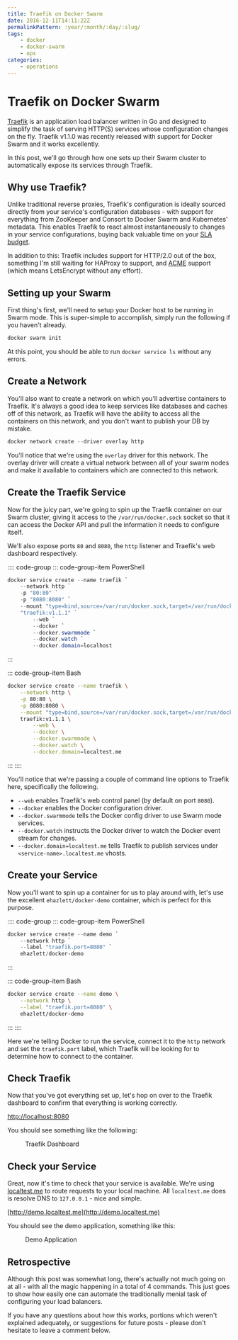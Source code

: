 ```yaml
---
title: Traefik on Docker Swarm
date: 2016-12-11T14:11:22Z
permalinkPattern: :year/:month/:day/:slug/
tags:
    - docker
    - docker-swarm
    - ops
categories:
    - operations
---
```


# Traefik on Docker Swarm
[Traefik][traefik] is an application load balancer written in Go and designed to simplify
the task of serving HTTP(S) services whose configuration changes on the fly. Traefik v1.1.0
was recently released with support for Docker Swarm and it works excellently.

In this post, we'll go through how one sets up their Swarm cluster to automatically expose
its services through Traefik.

<!-- more -->

## Why use Traefik?
Unlike traditional reverse proxies, Traefik's configuration is ideally sourced directly
from your service's configuration databases - with support for everything from ZooKeeper
and Consort to Docker Swarm and Kubernetes' metadata. This enables Traefik to react
almost instantaneously to changes in your service configurations, buying back valuable
time on your [SLA budget](https://landing.google.com/sre/interview/ben-treynor.html).

In addition to this: Traefik includes support for HTTP/2.0 out of the box, something I'm
still waiting for HAProxy to support, and [ACME][acme] support (which means LetsEncrypt without
any effort).

## Setting up your Swarm
First thing's first, we'll need to setup your Docker host to be running in Swarm mode.
This is super-simple to accomplish, simply run the following if you haven't already.

```powershell
docker swarm init
```

At this point, you should be able to run `docker service ls` without any errors.

## Create a Network
You'll also want to create a network on which you'll advertise containers to
Traefik. It's always a good idea to keep services like databases and caches off
of this network, as Traefik will have the ability to access all the containers
on this network, and you don't want to publish your DB by mistake.

```powershell
docker network create --driver overlay http
```

You'll notice that we're using the `overlay` driver for this network. The overlay
driver will create a virtual network between all of your swarm nodes and make it
available to containers which are connected to this network.

## Create the Traefik Service
Now for the juicy part, we're going to spin up the Traefik container on our Swarm
cluster, giving it access to the `/var/run/docker.sock` socket so that it can access
the Docker API and pull the information it needs to configure itself.

We'll also expose ports `80` and `8080`, the `http` listener and Traefik's web
dashboard respectively.

:::: code-group
::: code-group-item PowerShell

```powershell
docker service create --name traefik `
    --network http `
    -p "80:80" `
    -p "8080:8080" `
    --mount "type=bind,source=/var/run/docker.sock,target=/var/run/docker.sock" `
    "traefik:v1.1.1" `
        --web `
        --docker `
        --docker.swarmmode `
        --docker.watch `
        --docker.domain=localhost
```

:::

::: code-group-item Bash

```bash
docker service create --name traefik \
    --network http \
    -p 80:80 \
    -p 8080:8080 \
    --mount "type=bind,source=/var/run/docker.sock,target=/var/run/docker.sock" \
    traefik:v1.1.1 \
        --web \
        --docker \
        --docker.swarmmode \
        --docker.watch \
        --docker.domain=localtest.me
```

:::
::::

You'll notice that we're passing a couple of command line options to Traefik here,
specifically the following.

 - `--web` enables Traefik's web control panel (by default on port `8080`).
 - `--docker` enables the Docker configuration driver.
 - `--docker.swarmmode` tells the Docker config driver to use Swarm mode services.
 - `--docker.watch` instructs the Docker driver to watch the Docker event stream for changes.
 - `--docker.domain=localtest.me` tells Traefik to publish services under `<service-name>.localtest.me` vhosts.

## Create your Service
Now you'll want to spin up a container for us to play around with, let's use the
excellent `ehazlett/docker-demo` container, which is perfect for this purpose.

:::: code-group
::: code-group-item PowerShell

```powershell
docker service create --name demo `
    --network http `
    --label "traefik.port=8080" `
    ehazlett/docker-demo
```

:::

::: code-group-item Bash

```bash
docker service create --name demo \
    --network http \
    --label "traefik.port=8080" \
    ehazlett/docker-demo
```

:::
::::

Here we're telling Docker to run the service, connect it to the `http` network and set
the `traefik.port` label, which Traefik will be looking for to determine how to connect
to the container.

## Check Traefik
Now that you've got everything set up, let's hop on over to the Traefik dashboard to
confirm that everything is working correctly.

[http://localhost:8080](http://localhost:8080)

You should see something like the following:

<Figure src="https://cdn.sierrasoftworks.com/blog/traefik_on_swarm_dashboard.PNG">
Traefik Dashboard
</Figure>

## Check your Service
Great, now it's time to check that your service is available. We're using
[localtest.me](http://readme.localtest.me) to route requests to your local
machine. All `localtest.me` does is resolve DNS to `127.0.0.1` - nice and
simple.

[http://demo.localtest.me](http://demo.localtest.me)

You should see the demo application, something like this:

<Figure src="https://cdn.sierrasoftworks.com/blog/traefik_on_swarm_demo.PNG">
Demo Application
</Figure>

## Retrospective
Although this post was somewhat long, there's actually not much going on at all - with all the magic happening
in a total of 4 commands. This just goes to show how easily one can automate the traditionally menial task of
configuring your load balancers.

If you have any questions about how this works, portions which weren't explained adequately, or suggestions for
future posts - please don't hesitate to leave a comment below.

[traefik]: https://traefik.io
[acme]: https://github.com/ietf-wg-acme/acme/
